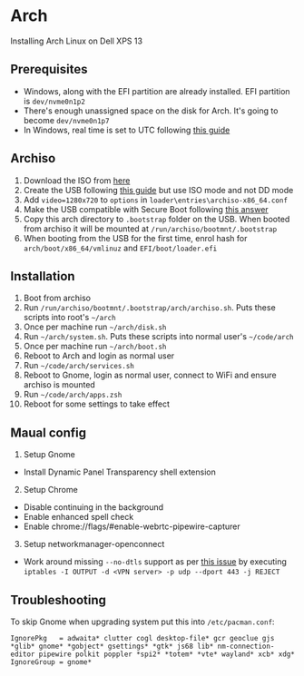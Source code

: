 # Arch

Installing Arch Linux on Dell XPS 13

## Prerequisites

* Windows, along with the EFI partition are already installed. EFI partition is `dev/nvme0n1p2`
* There's enough unassigned space on the disk for Arch. It's going to become `dev/nvme0n1p7`
* In Windows, real time is set to UTC following [this guide](https://wiki.archlinux.org/index.php/Time#UTC_in_Windows)

## Archiso

1. Download the ISO from [here](https://www.archlinux.org/download/)
2. Create the USB following [this guide](https://wiki.archlinux.org/index.php/USB_flash_installation_media#Using_Rufus) but use ISO mode and not DD mode
3. Add `video=1280x720` to `options` in `loader\entries\archiso-x86_64.conf`
4. Make the USB compatible with Secure Boot following [this answer](https://unix.stackexchange.com/questions/320078/how-to-boot-arch-linux-installation-medium-with-secure-boot-enabled)
5. Copy this arch directory to `.bootstrap` folder on the USB. When booted from archiso it will be mounted at `/run/archiso/bootmnt/.bootstrap`
6. When booting from the USB for the first time, enrol hash for `arch/boot/x86_64/vmlinuz` and `EFI/boot/loader.efi`

## Installation

1. Boot from archiso
2. Run `/run/archiso/bootmnt/.bootstrap/arch/archiso.sh`. Puts these scripts into root's `~/arch`
3. Once per machine run `~/arch/disk.sh`
4. Run `~/arch/system.sh`. Puts these scripts into normal user's `~/code/arch`
5. Once per machine run `~/arch/boot.sh`
6. Reboot to Arch and login as normal user
7. Run `~/code/arch/services.sh`
8. Reboot to Gnome, login as normal user, connect to WiFi and ensure archiso is mounted
9. Run `~/code/arch/apps.zsh`
10. Reboot for some settings to take effect

## Maual config

1. Setup Gnome
  - Install Dynamic Panel Transparency shell extension
2. Setup Chrome
  - Disable continuing in the background
  - Enable enhanced spell check
  - Enable chrome://flags/#enable-webrtc-pipewire-capturer
3. Setup networkmanager-openconnect
  - Work around missing `--no-dtls` support as per [this issue](https://gitlab.gnome.org/GNOME/NetworkManager-openconnect/issues/7) by executing `iptables -I OUTPUT -d <VPN server> -p udp --dport 443 -j REJECT`

## Troubleshooting

To skip Gnome when upgrading system put this into `/etc/pacman.conf`:

```
IgnorePkg   = adwaita* clutter cogl desktop-file* gcr geoclue gjs *glib* gnome* *gobject* gsettings* *gtk* js68 lib* nm-connection-editor pipewire polkit poppler *spi2* *totem* *vte* wayland* xcb* xdg*
IgnoreGroup = gnome*

```
